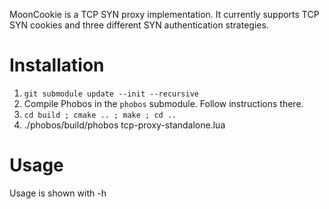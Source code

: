 MoonCookie is a TCP SYN proxy implementation.
It currently supports TCP SYN cookies and three different SYN authentication strategies.

Installation
============
1. `git submodule update --init --recursive`
2. Compile Phobos in the `phobos` submodule. Follow instructions there.
3. `cd build ; cmake .. ; make ; cd ..`
4. ./phobos/build/phobos tcp-proxy-standalone.lua <params>

Usage
=====
Usage is shown with -h
